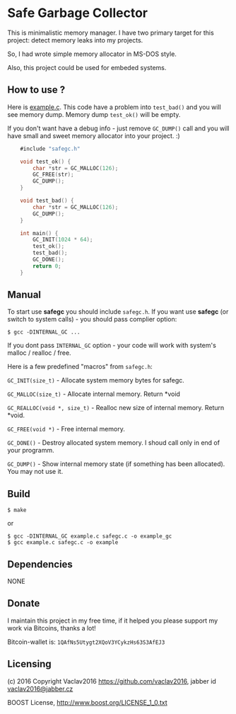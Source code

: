 # Safe Garbage Collector

This is minimalistic memory manager. I have two primary target for this project: detect memory leaks into my projects.

So, I had wrote simple memory allocator in MS-DOS style.

Also, this project could be used for embeded systems.

## How to use ?

Here is [example.c](example.c). This code have a problem into `test_bad()` and you will see memory dump. Memory dump `test_ok()` will be empty.

If you don't want have a debug info - just remove `GC_DUMP()` call and you will have small and sweet memory allocator into your project. :)

```c
    #include "safegc.h"

    void test_ok() {
        char *str = GC_MALLOC(126);
        GC_FREE(str);
        GC_DUMP();
    }

    void test_bad() {
        char *str = GC_MALLOC(126);
        GC_DUMP();
    }

    int main() {
        GC_INIT(1024 * 64);
        test_ok();
        test_bad();
        GC_DONE();
        return 0;
    }
```

## Manual

To start use **safegc** you should include `safegc.h`. If you want use **safegc** (or switch to system calls) - you should pass complier option:

    $ gcc -DINTERNAL_GC ...

If you dont pass `INTERNAL_GC` option - your code will work with system's malloc / realloc / free.

Here is a few predefined "macros" from `safegc.h`:

`GC_INIT(size_t)` - Allocate system memory bytes for safegc.

`GC_MALLOC(size_t)` - Allocate internal memory. Return *void

`GC_REALLOC(void *, size_t)` - Realloc new size of internal memory. Return *void.

`GC_FREE(void *)` - Free internal memory.

`GC_DONE()` - Destroy allocated system memory. I shoud call only in end of your programm.

`GC_DUMP()` - Show internal memory state (if something has been allocated). You may not use it.

## Build

    $ make

or

    $ gcc -DINTERNAL_GC example.c safegc.c -o example_gc
    $ gcc example.c safegc.c -o example

## Dependencies

NONE

## Donate

I maintain this project in my free time, if it helped you please support my work via Bitcoins, thanks a lot!

Bitcoin-wallet is: `1QAfNs5Utygt2XQoV3YCykzHs63S3AfEJ3`

## Licensing

(c) 2016 Copyright Vaclav2016 https://github.com/vaclav2016, jabber id vaclav2016@jabber.cz

BOOST License, <http://www.boost.org/LICENSE_1_0.txt>
